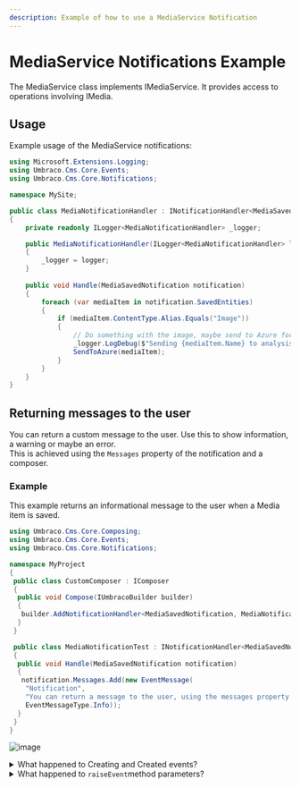 ```yaml
---
description: Example of how to use a MediaService Notification
---
```


# MediaService Notifications Example

The MediaService class implements IMediaService. It provides access to operations involving IMedia.

## Usage

Example usage of the MediaService notifications:

```csharp
using Microsoft.Extensions.Logging;
using Umbraco.Cms.Core.Events;
using Umbraco.Cms.Core.Notifications;

namespace MySite;

public class MediaNotificationHandler : INotificationHandler<MediaSavedNotification>
{
    private readonly ILogger<MediaNotificationHandler> _logger;

    public MediaNotificationHandler(ILogger<MediaNotificationHandler> logger)
    {
        _logger = logger;
    }
    
    public void Handle(MediaSavedNotification notification)
    {
        foreach (var mediaItem in notification.SavedEntities)
        {
            if (mediaItem.ContentType.Alias.Equals("Image"))
            {
                // Do something with the image, maybe send to Azure for AI analysis of image contents or something.
                _logger.LogDebug($"Sending {mediaItem.Name} to analysis");
                SendToAzure(mediaItem);
            }
        }
    }
}
```

## Returning messages to the user

You can return a custom message to the user. Use this to show information, a warning or maybe an error.\
This is achieved using the `Messages` property of the notification and a composer.

### Example

This example returns an informational message to the user when a Media item is saved.

```csharp
using Umbraco.Cms.Core.Composing;
using Umbraco.Cms.Core.Events;
using Umbraco.Cms.Core.Notifications;

namespace MyProject
{
 public class CustomComposer : IComposer
 {
  public void Compose(IUmbracoBuilder builder)
  {
   builder.AddNotificationHandler<MediaSavedNotification, MediaNotificationTest>();
  }
 }

 public class MediaNotificationTest : INotificationHandler<MediaSavedNotification>
 {  
  public void Handle(MediaSavedNotification notification)
  {
   notification.Messages.Add(new EventMessage(
    "Notification",
    "You can return a message to the user, using the messages property on the notification.",
    EventMessageType.Info));
  }
 }
}
```

![image](https://github.com/umbraco/UmbracoDocs/assets/6904597/67696298-2710-4aeb-bd0a-33c6d8414216)

<details>

<summary>What happened to Creating and Created events?</summary>

Both the MediaService.Creating and MediaService.Created events have been obsoleted. Because of this, these were not moved over to notifications, and no longer exist. Why? Because these events were not guaranteed to trigger and therefore should not have been used. This is because these events _only_ triggered when the MediaService.CreateMedia method was used which is an entirely optional way to create media entities. It is also possible to construct a new media item - which is generally the preferred and consistent way - and therefore the Creating/Created events would not execute when constructing media that way.

Furthermore, there was no reason to listen for the Creating/Created events because they were misleading. They didn't trigger before and after the entity had been persisted. Instead they triggered inside the CreateMedia method which never persists the entity. It constructs a new media object.

**What do we use instead?**

The MediaSavingNotification and MediaSavedNotification will always be published before and after an entity has been persisted. You can determine if an entity is brand new with either of those notifications. With the Saving notification - before the entity is persisted - you can check the entity's HasIdentity property which will be 'false' if it is brand new. In the Saved event you can [check to see if the entity 'remembers being dirty'](determining-new-entity.md)

</details>

<details>

<summary>What happened to <code>raiseEvent</code>method parameters?</summary>

RaiseEvent method service parameters have been removed from v9 and to name some reasons why:

* Because it's entirely inconsistent, not all services have this as method parameters and maintaining that consistency is impossible especially if 3rd party libraries support events/notifications.
* It's hacky. There's no good way to suppress events/notifications this way at a higher (scoped) level.
* There's also hard-coded logic to ignore these parameters sometimes which makes it even more inconsistent.
* There are events below services at the repository level that cannot be controlled by this flag.

**What do we use instead?**

We can suppress notifications at the scope level which makes things consistent and will work for all services that use a Scope. Also, there's no required maintenance to make sure that new service methods will also work.

**How to use scopes**:

* Create an explicit scope and call scope.Notifications.Suppress().
* The result of Suppress() is IDisposable, so until it is disposed, notifications will not be added to the queue.

[Example](https://github.com/umbraco/Umbraco-CMS/blob/b69afe81f3f6fcd37480b3b0295a62af44ede245/tests/Umbraco.Tests.Integration/Umbraco.Infrastructure/Scoping/SupressNotificationsTests.cs#L35):

```csharp
using (IScope scope = ScopeProvider.CreateScope(autoComplete: true))
using (IDisposable _ = scope.Notifications.Suppress())
{
    // TODO: Calls to service methods here will not have notifications
}
```

Child scope will inherit the parent Scope's notification object which means if a parent scope has notifications suppressed, then so does the child scope. You cannot call Suppress() more than once for the same outer scope instance else an exception will be thrown. This ensures that you cannot un-suppress notifications at a child level for an outer scope. It also ensures that suppressing events is an explicit thing to do.

**Why would one want to suppress events?**

The main reason for ever doing this would be performance for bulk operations. The callers should be aware that suppressing events will lead to an inconsistent content cache state (if notifications are suppressed for content or media services). This is because notifications are used by the Published Content Cache to populate the `cmsContentNu` table and populate the content caches. They are also used to populate the Examine indexes.

So if you did suppress events, it will require you to rebuild the Published Content Cache and examine data manually.

</details>
